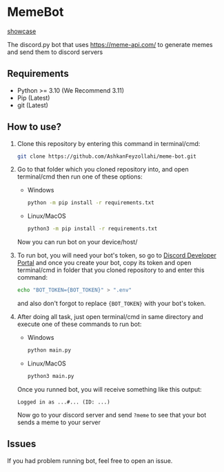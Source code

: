 # MemeBot

[showcase](./assets/showcase)

The discord.py bot that uses https://meme-api.com/ to generate
memes and send them to discord servers

## Requirements

* Python >= 3.10 (We Recommend 3.11)
* Pip (Latest)
* git (Latest)

## How to use?

1. Clone this repository by entering this command in terminal/cmd:

    ```bash
    git clone https://github.com/AshkanFeyzollahi/meme-bot.git
    ```

2. Go to that folder which you cloned repository into, and open terminal/cmd
    then run one of these options:

    * Windows

        ```bash
        python -m pip install -r requirements.txt
        ```

    * Linux/MacOS

        ```bash
        python3 -m pip install -r requirements.txt
        ```

    Now you can run bot on your device/host/

3. To run bot, you will need your bot's token, so go to [Discord Developer Portal](https://discord.com/developers/applications)
    and once you create your bot, copy its token and open terminal/cmd in folder
    that you cloned repository to and enter this command:

    ```bash
    echo "BOT_TOKEN={BOT_TOKEN}" > ".env"
    ```

    and also don't forgot to replace `{BOT_TOKEN}` with your bot's token.

4. After doing all task, just open terminal/cmd in same directory and execute
    one of these commands to run bot:

    * Windows

        ```bash
        python main.py
        ```

    * Linux/MacOS

        ```bash
        python3 main.py
        ```

    Once you runned bot, you will receive something like this output:

    ```plain
    Logged in as ...#... (ID: ...)
    ```

    Now go to your discord server and send `?meme` to see that your bot
    sends a meme to your server

## Issues

If you had problem running bot, feel free to open an issue.
